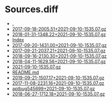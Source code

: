 Sources.diff
========================

- [.](.)
- [2017-09-18-2005.51+2021-09-10-1535.07.gz](2017-09-18-2005.51+2021-09-10-1535.07.gz)
- [2018-01-31-1348.22+2021-09-10-1535.07.gz](2018-01-31-1348.22+2021-09-10-1535.07.gz)
- [Index](Index)
- [2017-09-20-1431.00+2021-09-10-1535.07.gz](2017-09-20-1431.00+2021-09-10-1535.07.gz)
- [2017-09-21-2037.21+2021-09-10-1535.07.gz](2017-09-21-2037.21+2021-09-10-1535.07.gz)
- [2018-09-16-2130.30+2021-09-10-1535.07.gz](2018-09-16-2130.30+2021-09-10-1535.07.gz)
- [2018-04-11-1629.56+2021-09-10-1535.07.gz](2018-04-11-1629.56+2021-09-10-1535.07.gz)
- [2021-09-10-1535.07.gz](2021-09-10-1535.07.gz)
- [README.md](README.md)
- [2019-09-21-1507.17+2021-09-10-1535.07.gz](2019-09-21-1507.17+2021-09-10-1535.07.gz)
- [2017-11-08-2231.16+2021-09-10-1535.07.gz](2017-11-08-2231.16+2021-09-10-1535.07.gz)
- [aptbug545699+2021-09-10-1535.07.gz](aptbug545699+2021-09-10-1535.07.gz)
- [2018-06-27-1712.18+2021-09-10-1535.07.gz](2018-06-27-1712.18+2021-09-10-1535.07.gz)

